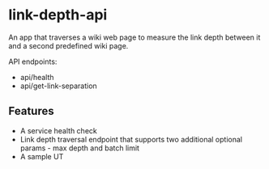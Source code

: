 # link-depth-api

An app that traverses a wiki web page to measure the link depth between it and a second predefined wiki page.

API endpoints:
- api/health
- api/get-link-separation

## Features

- A service health check
- Link depth traversal endpoint that supports two additional optional params - max depth and batch limit
- A sample UT